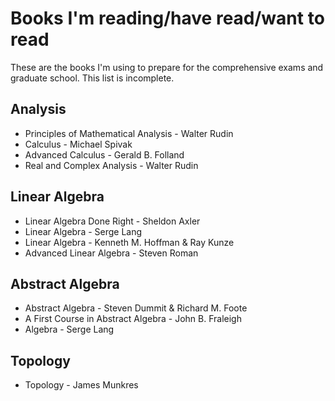 # Books I'm reading/have read/want to read

These are the books I'm using to prepare for the comprehensive exams and graduate school. This list is incomplete.

## Analysis
- Principles of Mathematical Analysis - Walter Rudin
- Calculus - Michael Spivak
- Advanced Calculus - Gerald B. Folland
- Real and Complex Analysis - Walter Rudin

## Linear Algebra
- Linear Algebra Done Right - Sheldon Axler
- Linear Algebra - Serge Lang
- Linear Algebra - Kenneth M. Hoffman & Ray Kunze
- Advanced Linear Algebra - Steven Roman

## Abstract Algebra
- Abstract Algebra - Steven Dummit & Richard M. Foote
- A First Course in Abstract Algebra - John B. Fraleigh
- Algebra - Serge Lang

## Topology
- Topology - James Munkres
